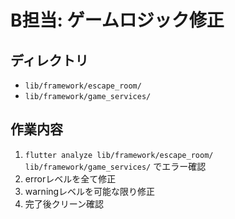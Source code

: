# B担当: ゲームロジック修正

## ディレクトリ
- `lib/framework/escape_room/`
- `lib/framework/game_services/`

## 作業内容
1. `flutter analyze lib/framework/escape_room/ lib/framework/game_services/` でエラー確認
2. errorレベルを全て修正
3. warningレベルを可能な限り修正
4. 完了後クリーン確認